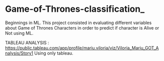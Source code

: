 # Game-of-Thrones-classification_
Beginnings in ML. This project consisted in evaluating different variables about Game of Thrones Characters in order to predict if character is Alive or Not using
ML.

TABLEAU ANALYSIS : https://public.tableau.com/app/profile/mariu.viloria/viz/Viloria_Mariu_GOT_Analysis/Story1
Using only tableau.
